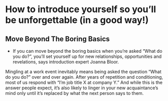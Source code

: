 <!-- TITLE: Introductions -->
<!-- SUBTITLE: A quick summary of Introductions -->

# How to introduce yourself so you’ll be unforgettable (in a good way!)

## Move Beyond The Boring Basics 
-  If you can move beyond the boring basics when you’re asked “What do you do?”, you’ll set yourself up for new relationships, opportunities and revelations, says introduction expert Joanna Bloor.

Mingling at a work event inevitably means being asked the question “What do you do?” over and over again. After years of repetition and conditioning, most of us respond with “I’m job title X at company Y.” And while this is the answer people expect, it’s also likely to linger in your new acquaintance’s mind only until it’s replaced by what the next person says to them.

